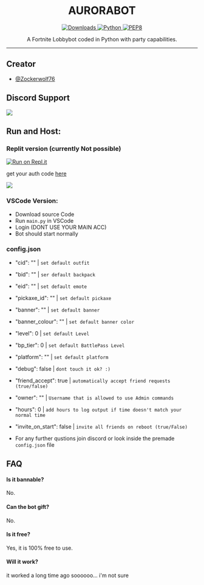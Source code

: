 
<h1 align="center">AURORABOT</h1>

<p align="center">
    <a href="[https://pepy.tech/project/aurorabot]" align="center">
        <img alt="Downloads" src="https://pepy.tech/badge/aurorabot">
    </a>
    <a href="https://www.python.org/downloads/release/python-361/" align="center">
        <img alt="Python" src="https://img.shields.io/badge/python-3.6%20%7C%203.7%20%7C%203.8-blue">
    </a>
    <a href="https://www.python.org/dev/peps/pep-0008/" align="center">
        <img alt="PEP8" src="https://img.shields.io/badge/PEP8-compliant-brightgreen.svg">
    </a>
</p>

<p align="center">A Fortnite Lobbybot coded in Python with party capabilities.</p>

---


## Creator

- [@Zockerwolf76](https://www.github.com/zockerwolf76)


## Discord Support
<a href="https://dsc.gg/zockerwolf"><img src="https://discordapp.com/api/guilds/886301340471545866/widget.png?style=banner2"></a>

## Run and Host:

### Replit version (currently Not possible)

[![Run on Repl.it](https://repl.it/badge/github/zockerwolf76/auroralobbybot)](https://repl.it/github/zockerwolf76/AuroraLobbybot)

get your auth code [here](https://www.epicgames.com/id/logout?redirectUrl=https%3A//www.epicgames.com/id/login%3FredirectUrl%3Dhttps%253A%252F%252Fwww.epicgames.com%252Fid%252Fapi%252Fredirect%253FclientId%253D3446cd72694c4a4485d81b77adbb2141%2526responseType%253Dcode)

![](https://user-images.githubusercontent.com/67612861/174479232-b1325b22-24f1-4036-981f-0ccb98fc1fc2.png)


### VSCode Version:

- Download source Code
- Run ```main.py``` in VSCode
- Login (DONT USE YOUR MAIN ACC)
- Bot should start normally

### config.json

- "cid": ""                  |  ```set default outfit```
- "bid": ""                  |  ```ser default backpack```
- "eid": ""                  |  ```set default emote```
- "pickaxe_id": ""           |  ```set default pickaxe```
- "banner": ""               |  ```set default banner```
-  "banner_colour": ""       |  ```set default banner color```
-  "level": 0                |  ```set default Level```
-  "bp_tier": 0              |  ```set default BattlePass Level ```
-  "platform": ""            |  ```set default platform```
-  "debug": false            |  ```dont touch it ok? :)```
-  "friend_accept": true     |  ```automatically accept friend requests (true/false)```
-  "owner": ""               |  ```Username that is allowed to use Admin commands```
-  "hours": 0                |  ```add hours to log output if time doesn't match your normal time```
-  "invite_on_start": false  |  ```invite all friends on reboot (true/False)```

- For any further qustions join discord or look inside the premade ```config.json``` file


## FAQ

#### Is it bannable?

No.

#### Can the bot gift?

No.

#### Is it free?

Yes, it is 100% free to use.

#### Will it work?

it worked a long time ago soooooo... i'm not sure

